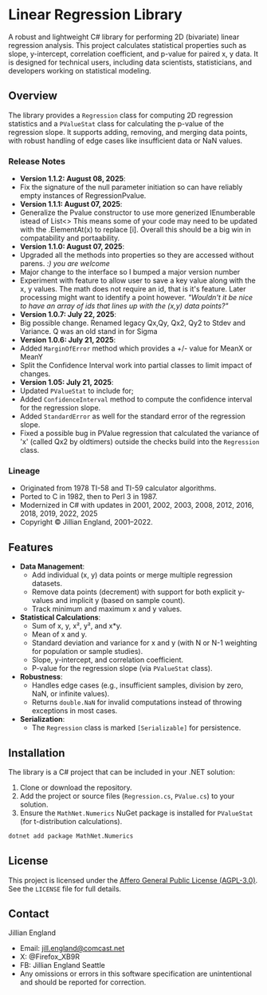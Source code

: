 # Linear Regression Library

A robust and lightweight C# library for performing 2D (bivariate) linear regression analysis. This project calculates statistical properties such as slope, y-intercept, correlation coefficient, and p-value for paired x, y data. It is designed for technical users, including data scientists, statisticians, and developers working on statistical modeling.

## Overview

The library provides a `Regression` class for computing 2D regression statistics and a `PValueStat` class for calculating the p-value of the regression slope. It supports adding, removing, and merging data points, with robust handling of edge cases like insufficient data or NaN values.

### Release Notes
- **Version 1.1.2:  August 08, 2025**:
- Fix the signature of the null parameter initiation so can have reliably empty instances of RegressionPvalue.
- **Version 1.1.1:  August 07, 2025**:
- Generalize the Pvalue constructor to use more generized IEnumberable istead of List<>
This means some of your code may need to be updated with the .ElementAt(x) to replace [i].
Overall this should be a big win in compatability and portaability.
- **Version 1.1.0:  August 07, 2025**:
- Upgraded all the methods into properties so they are accessed without parens. *:) you are welcome*
- Major change to the interface so I bumped a major version number
- Experiment with feature to allow user to save a key value along with the x, y values.
The math does not require an id, that is it's feature.  Later processing might want to identify a point however.
*"Wouldn't it be nice to have an array of ids that lines up with the (x,y) data points?"*
- **Version 1.0.7:  July 22, 2025**: 
- Big possible change.  Renamed legacy Qx,Qy, Qx2, Qy2 to Stdev and Variance.  Q was an old stand in for Sigma
- **Version 1.0.6:  July 21, 2025**: 
- Added `MarginOfError` method which provides a +/- value for MeanX or MeanY
- Split the Confidence Interval work into partial classes to limit impact of changes.
- **Version 1.05:  July 21, 2025**: 
- Updated `PValueStat` to include for;
- Added `ConfidenceInterval` method to compute the confidence interval for the regression slope.
- Added `StandardError` as well for the standard error of the regression slope.
- Fixed a possible bug in PValue regression that calculated the variance of 'x'  (called Qx2 by oldtimers) outside the checks build into the `Regression` class. 

### Lineage
- Originated from 1978 TI-58 and TI-59 calculator algorithms.
- Ported to C in 1982, then to Perl 3 in 1987.
- Modernized in C# with updates in 2001, 2002, 2003, 2008, 2012, 2016, 2018, 2019, 2022, 2025
- Copyright © Jillian England, 2001–2022.

## Features

- **Data Management**:
  - Add individual (x, y) data points or merge multiple regression datasets.
  - Remove data points (decrement) with support for both explicit y-values and implicit y (based on sample count).
  - Track minimum and maximum x and y values.
- **Statistical Calculations**:
  - Sum of x, y, x², y², and x*y.
  - Mean of x and y.
  - Standard deviation and variance for x and y (with N or N-1 weighting for population or sample studies).
  - Slope, y-intercept, and correlation coefficient.
  - P-value for the regression slope (via `PValueStat` class).
- **Robustness**:
  - Handles edge cases (e.g., insufficient samples, division by zero, NaN, or infinite values).
  - Returns `double.NaN` for invalid computations instead of throwing exceptions in most cases.
- **Serialization**:
  - The `Regression` class is marked `[Serializable]` for persistence.

## Installation

The library is a C# project that can be included in your .NET solution:

1. Clone or download the repository.
2. Add the project or source files (`Regression.cs`, `PValue.cs`) to your solution.
3. Ensure the `MathNet.Numerics` NuGet package is installed for `PValueStat` (for t-distribution calculations).

```bash
dotnet add package MathNet.Numerics
```
## License

This project is licensed under the [Affero General Public License (AGPL-3.0)](LICENSE). See the `LICENSE` file for full details.

## Contact

Jillian England  

- Email: jill.england@comcast.net
- X: @Firefox_XB9R
- FB: Jillian England Seattle
- Any omissions or errors in this software specification are unintentional and should be reported for correction. 

